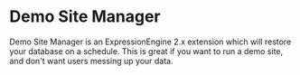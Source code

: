 Demo Site Manager
=================

Demo Site Manager is an ExpressionEngine 2.x extension which will restore your database on a
schedule. This is great if you want to run a demo site, and don't want users messing up your data.
